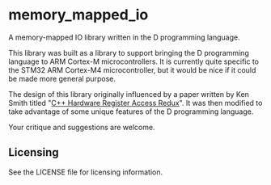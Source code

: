 memory_mapped_io
================

A memory-mapped IO library written in the D programming language.

This library was built as a library to support bringing the D programming language to ARM Cortex-M microcontrollers.  It is currently quite specific to the STM32 ARM Cortex-M4 microcontroller, but it would be nice if it could be made more general purpose.  

The design of this library originally influenced by a paper written by Ken Smith titled "[C++ Hardware Register Access Redux](http://yogiken.files.wordpress.com/2010/02/c-register-access.pdf)". It was then modified to take advantage of some unique features of the D programming language. 

Your critique and suggestions are welcome.

Licensing
---------

See the LICENSE file for licensing information.


